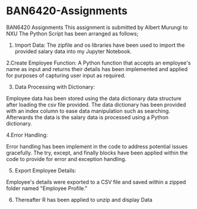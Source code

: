 # BAN6420-Assignments
BAN6420 Assignments
This assignment is submitted by Albert Murungi to NXU
The Python Script has been arranged as follows;
1. Import Data:
The zipfile and os libraries have been used to import the provided salary data into my Jupyter Notebook.

2.Create Employee Function:
A Python function that accepts an employee's name as input and returns their details has been implemented and applied for purposes of capturing user input as required.

3. Data Processing with Dictionary:

Employee data has been stored using the data dictionary data structure after loading the csv file provided. The data dictionary has been provided with an index column to ease data manipulation such as searching. Afterwards the data is the salary data is processed using a Python dictionary.

4.Error Handling:

Error handling has been implement in the code to address potential issues gracefully. The try, except, and finally blocks have been applied within the code to provide for error and exception handling. 

5. Export Employee Details:

Employee's details were exported to a CSV file and saved within a zipped folder named "Employee Profile."

6. Thereafter R has been applied to unzip and display Data
